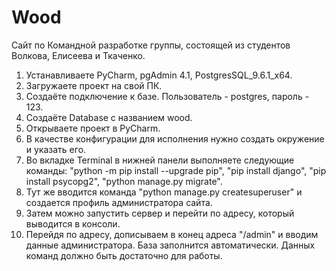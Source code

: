 # Wood
Сайт по Командной разработке группы, состоящей из студентов Волкова, Елисеева и Ткаченко.

1. Устанавливаете PyCharm, pgAdmin 4.1, PostgresSQL_9.6.1_x64.
2. Загружаете проект на свой ПК.
3. Создаёте подключение к базе. Пользователь - postgres, пароль - 123.
4. Создаёте Database с названием wood.
5. Открываете проект в PyCharm.
6. В качестве конфигурации для исполнения нужно создать окружение и указать его.
7. Во вкладке Terminal в нижней панели выполняете следующие команды: "python -m pip install --upgrade pip", "pip install django", "pip install psycopg2", "python manage.py migrate".
8. Тут же вводится команда "python manage.py createsuperuser" и создается профиль администратора сайта.
9. Затем можно запустить сервер и перейти по адресу, который выводится в консоли.
10. Перейдя по адресу, дописываем в конец адреса "/admin" и вводим данные администратора.
База заполнится автоматически. Данных команд должно быть достаточно для работы.

